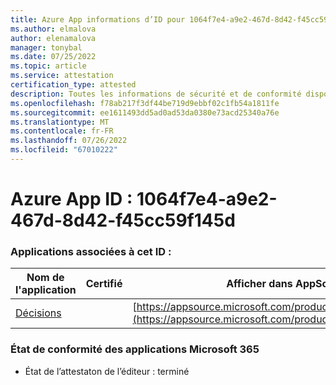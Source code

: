 ```yaml
---
title: Azure App informations d’ID pour 1064f7e4-a9e2-467d-8d42-f45cc59f145d
ms.author: elmalova
author: elenamalova
manager: tonybal
ms.date: 07/25/2022
ms.topic: article
ms.service: attestation
certification_type: attested
description: Toutes les informations de sécurité et de conformité disponibles pour 1064f7e4-a9e2-467d-8d42-f45cc59f145d.
ms.openlocfilehash: f78ab217f3df44be719d9ebbf02c1fb54a1811fe
ms.sourcegitcommit: ee1611493dd5ad0ad53da0380e73acd25340a76e
ms.translationtype: MT
ms.contentlocale: fr-FR
ms.lasthandoff: 07/26/2022
ms.locfileid: "67010222"
---
```

# <a name="azure-app-id-1064f7e4-a9e2-467d-8d42-f45cc59f145d"></a>Azure App ID : 1064f7e4-a9e2-467d-8d42-f45cc59f145d


### <a name="apps-associated-with-this-id"></a>Applications associées à cet ID :
| **Nom de l'application** | **Certifié** | **Afficher dans AppSource** |
|--------------|---------------|-----------------------|
| [Décisions](../forward/WA104381880.md) |  | [https://appsource.microsoft.com/product/office/WA104381880](https://appsource.microsoft.com/product/office/WA104381880) |

### <a name="microsoft-365-app-compliance-status"></a>État de conformité des applications Microsoft 365
- État de l’attestaton de l’éditeur : terminé
